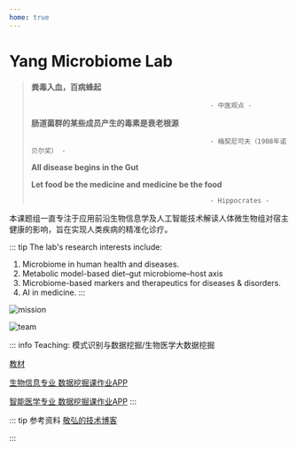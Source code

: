 ```yaml
---
home: true
---
```



# Yang Microbiome Lab

> **粪毒入血，百病蜂起**
>
>                                                  - 中医观点 -
>
> **肠道菌群的某些成员产生的毒素是衰老根源**
>
>                                                  - 梅契尼可夫（1908年诺贝尔奖） -
>
>  **All disease begins in the Gut**
> 
> **Let food be the medicine and medicine be the food**
> 
>                                                  - Hippocrates -

本课题组一直专注于应用前沿生物信息学及人工智能技术解读人体微生物组对宿主健康的影响，旨在实现人类疾病的精准化诊疗。

::: tip The lab's research interests include: 
1. Microbiome in human health and diseases.
2. Metabolic model-based diet–gut microbiome–host axis
3. Microbiome-based markers and therapeutics for diseases & disorders.
4. AI in medicine.
:::

![mission](/mission.png)

![team](/team/team2023.jpg)

::: info Teaching: 模式识别与数据挖掘/生物医学大数据挖掘

[教材](https://item.jd.com/54599677086.html)

[生物信息专业 数据挖掘课作业APP](http://yangbiolab.cn:8052/)

[智能医学专业 数据挖掘课作业APP](http://yangbiolab.cn:8055/)
:::

::: tip 参考资料 
[敬弘的技术博客](https://candy13573.github.io/)

:::
